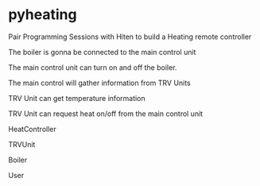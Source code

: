 # pyheating
Pair Programming Sessions with Hiten to build a Heating remote controller


The boiler is gonna be connected to the main control unit

The main control unit can turn on and off the boiler.

The main control will gather information from TRV Units

TRV Unit can get temperature information

TRV Unit can request heat on/off from the main control unit


HeatController

TRVUnit

Boiler

User